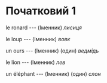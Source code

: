 # Початковий 1
le ronard --- (Іменник)
*лисиця*



le loup --- (Іменник)
*вовк*



un ours --- (Іменник)
(один) *ведмідь*



le lion --- (Іменник)
*лев*



un éléphant --- (Іменник)
(один) *слон*